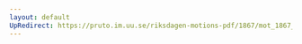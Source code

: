 ```yaml
---
layout: default
UpRedirect: https://pruto.im.uu.se/riksdagen-motions-pdf/1867/mot_1867__ak__31/mot_1867__ak__31-001.pdf
---
```

